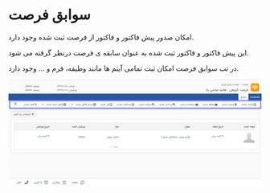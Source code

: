 # سوابق فرصت  

امکان صدور پیش فاکتور و فاکتور از فرصت ثبت شده وجود دارد.

این پیش فاکتور و فاکتور ثبت شده به عنوان سابقه ی فرصت درنظر گرفته می شود. 

در تب سوابق فرصت امکان ثبت تمامی آیتم ها مانند وظیفه، فرم و ... وجود دارد.

![](13.png)

